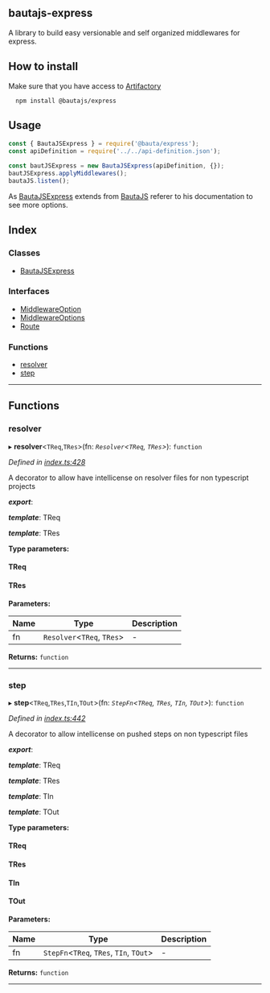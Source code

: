 
bautajs-express
---------------

A library to build easy versionable and self organized middlewares for express.

How to install
--------------

Make sure that you have access to [Artifactory](https://axags.jfrog.io/axags/api/npm/virtual-bcn-node/)

```console
  npm install @bautajs/express
```

Usage
-----

```js
const { BautaJSExpress } = require('@bauta/express');
const apiDefinition = require('../../api-definition.json');

const bautJSExpress = new BautaJSExpress(apiDefinition, {});
bautJSExpress.applyMiddlewares();
bautaJS.listen();
```

As [BautaJSExpress](classes/bautajsexpress.md) extends from [BautaJS](../../bautajs/docs/README.md) referer to his documentation to see more options.

## Index

### Classes

* [BautaJSExpress](classes/bautajsexpress.md)

### Interfaces

* [MiddlewareOption](interfaces/middlewareoption.md)
* [MiddlewareOptions](interfaces/middlewareoptions.md)
* [Route](interfaces/route.md)

### Functions

* [resolver](#resolver)
* [step](#step)

---

## Functions

<a id="resolver"></a>

###  resolver

▸ **resolver**<`TReq`,`TRes`>(fn: *`Resolver`<`TReq`, `TRes`>*): `function`

*Defined in [index.ts:428](https://github.axa.com/Digital/bauta-nodejs/blob/9a199d7/packages/bautajs-express/src/index.ts#L428)*

A decorator to allow have intellicense on resolver files for non typescript projects

*__export__*: 

*__template__*: TReq

*__template__*: TRes

**Type parameters:**

#### TReq 
#### TRes 
**Parameters:**

| Name | Type | Description |
| ------ | ------ | ------ |
| fn | `Resolver`<`TReq`, `TRes`> |  \- |

**Returns:** `function`

___
<a id="step"></a>

###  step

▸ **step**<`TReq`,`TRes`,`TIn`,`TOut`>(fn: *`StepFn`<`TReq`, `TRes`, `TIn`, `TOut`>*): `function`

*Defined in [index.ts:442](https://github.axa.com/Digital/bauta-nodejs/blob/9a199d7/packages/bautajs-express/src/index.ts#L442)*

A decorator to allow intellicense on pushed steps on non typescript files

*__export__*: 

*__template__*: TReq

*__template__*: TRes

*__template__*: TIn

*__template__*: TOut

**Type parameters:**

#### TReq 
#### TRes 
#### TIn 
#### TOut 
**Parameters:**

| Name | Type | Description |
| ------ | ------ | ------ |
| fn | `StepFn`<`TReq`, `TRes`, `TIn`, `TOut`> |  \- |

**Returns:** `function`

___

